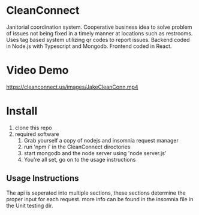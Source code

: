 # CleanConnect
Janitorial coordination system. Cooperative business idea to solve problem of issues not being fixed in a timely manner at locations such as restrooms. Uses tag based system utilizing qr codes to report issues. Backend coded in Node.js with Typescript and Mongodb. Frontend coded in React.

# Video Demo
https://cleanconnect.us/images/JakeCleanConn.mp4

# Install
1. clone this repo
2. required software
    1. Grab yourself a copy of nodejs and insomnia request manager
    2. run 'npm i' in the CleanConnect directories
    3. start mongodb and the node server using 'node server.js'
    4. You're all set, go on to the usage instructions
    
## Usage Instructions
The api is seperated into multiple sections, these sections determine the proper input for each request. more info can be found in the insomnia file in the Unit testing dir.

